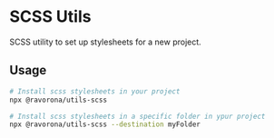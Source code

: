 # SCSS Utils

SCSS utility to set up stylesheets for a new project.

## Usage

```bash
# Install scss stylesheets in your project
npx @ravorona/utils-scss

# Install scss stylesheets in a specific folder in ypur project
npx @ravorona/utils-scss --destination myFolder
```
